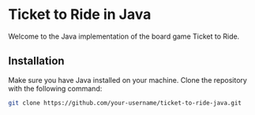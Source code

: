 # Ticket to Ride in Java

Welcome to the Java implementation of the board game Ticket to Ride.

## Installation

Make sure you have Java installed on your machine. Clone the repository with the following command:

```bash
git clone https://github.com/your-username/ticket-to-ride-java.git
```
